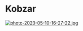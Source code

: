 # Kobzar
[![photo-2023-05-10-16-27-22.jpg](https://i.postimg.cc/3w1zGpDf/photo-2023-05-10-16-27-22.jpg)](https://postimg.cc/yJJf4Dj0)
